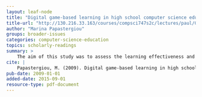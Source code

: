 ```yaml
---
layout: leaf-node
title: "Digital game-based learning in high school computer science education: Impact on educational effectiveness and student motivation"
title-url: "http://130.216.33.163/courses/compsci747s2c/lectures/paul/GameBasedLearning_CSEducation.pdf"
author: "Marina Papastergiou"
groups: broader-issues
categories: computer-science-education
topics: scholarly-readings
summary: >
    The aim of this study was to assess the learning effectiveness and motivational appeal of a computer game for learning computer memory concepts, which was designed according to the curricular objectives and the subject matter of the Greek high school Computer Science (CS) curriculum, as compared to a similar application, encompassing identical learning objectives and content but lacking the gaming aspect.
cite: |
    Papastergiou, M. (2009). Digital game-based learning in high school computer science education: Impact on educational effectiveness and student motivation. Computers & Education, 52(1), 1-12.
pub-date: 2009-01-01
added-date: 2015-09-01
resource-type: pdf-document
---
```

